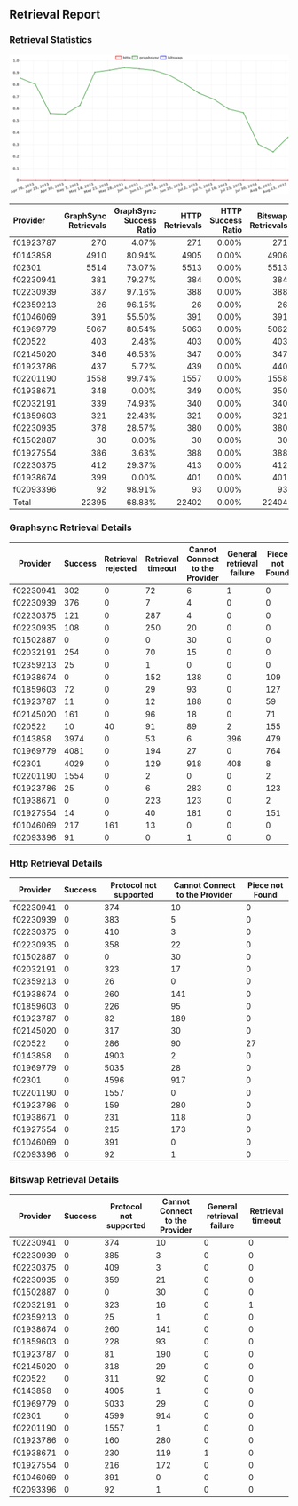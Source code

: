 ## Retrieval Report
### Retrieval Statistics
<img src="https://raw.githubusercontent.com/data-preservation-programs/filplus-checker-assets/main/filecoin-project/filecoin-plus-large-datasets/issues/1248/1692263049980.png"/>

| Provider  | GraphSync Retrievals | GraphSync Success Ratio | HTTP Retrievals | HTTP Success Ratio | Bitswap Retrievals | Bitswap Success Ratio |
| :-------- | -------------------: | ----------------------: | --------------: | -----------------: | -----------------: | --------------------: |
| f01923787 |                  270 |                   4.07% |             271 |              0.00% |                271 |                 0.00% |
| f0143858  |                 4910 |                  80.94% |            4905 |              0.00% |               4906 |                 0.00% |
| f02301    |                 5514 |                  73.07% |            5513 |              0.00% |               5513 |                 0.00% |
| f02230941 |                  381 |                  79.27% |             384 |              0.00% |                384 |                 0.00% |
| f02230939 |                  387 |                  97.16% |             388 |              0.00% |                388 |                 0.00% |
| f02359213 |                   26 |                  96.15% |              26 |              0.00% |                 26 |                 0.00% |
| f01046069 |                  391 |                  55.50% |             391 |              0.00% |                391 |                 0.00% |
| f01969779 |                 5067 |                  80.54% |            5063 |              0.00% |               5062 |                 0.00% |
| f020522   |                  403 |                   2.48% |             403 |              0.00% |                403 |                 0.00% |
| f02145020 |                  346 |                  46.53% |             347 |              0.00% |                347 |                 0.00% |
| f01923786 |                  437 |                   5.72% |             439 |              0.00% |                440 |                 0.00% |
| f02201190 |                 1558 |                  99.74% |            1557 |              0.00% |               1558 |                 0.00% |
| f01938671 |                  348 |                   0.00% |             349 |              0.00% |                350 |                 0.00% |
| f02032191 |                  339 |                  74.93% |             340 |              0.00% |                340 |                 0.00% |
| f01859603 |                  321 |                  22.43% |             321 |              0.00% |                321 |                 0.00% |
| f02230935 |                  378 |                  28.57% |             380 |              0.00% |                380 |                 0.00% |
| f01502887 |                   30 |                   0.00% |              30 |              0.00% |                 30 |                 0.00% |
| f01927554 |                  386 |                   3.63% |             388 |              0.00% |                388 |                 0.00% |
| f02230375 |                  412 |                  29.37% |             413 |              0.00% |                412 |                 0.00% |
| f01938674 |                  399 |                   0.00% |             401 |              0.00% |                401 |                 0.00% |
| f02093396 |                   92 |                  98.91% |              93 |              0.00% |                 93 |                 0.00% |
| Total     |                22395 |                  68.88% |           22402 |              0.00% |              22404 |                 0.00% |

### Graphsync Retrieval Details
| Provider  | Success | Retrieval rejected | Retrieval timeout | Cannot Connect to the Provider | General retrieval failure | Piece not Found | Unconfirmed block transfer |
| --------- | ------- | ------------------ | ----------------- | ------------------------------ | ------------------------- | --------------- | -------------------------- |
| f02230941 | 302     | 0                  | 72                | 6                              | 1                         | 0               | 0                          |
| f02230939 | 376     | 0                  | 7                 | 4                              | 0                         | 0               | 0                          |
| f02230375 | 121     | 0                  | 287               | 4                              | 0                         | 0               | 0                          |
| f02230935 | 108     | 0                  | 250               | 20                             | 0                         | 0               | 0                          |
| f01502887 | 0       | 0                  | 0                 | 30                             | 0                         | 0               | 0                          |
| f02032191 | 254     | 0                  | 70                | 15                             | 0                         | 0               | 0                          |
| f02359213 | 25      | 0                  | 1                 | 0                              | 0                         | 0               | 0                          |
| f01938674 | 0       | 0                  | 152               | 138                            | 0                         | 109             | 0                          |
| f01859603 | 72      | 0                  | 29                | 93                             | 0                         | 127             | 0                          |
| f01923787 | 11      | 0                  | 12                | 188                            | 0                         | 59              | 0                          |
| f02145020 | 161     | 0                  | 96                | 18                             | 0                         | 71              | 0                          |
| f020522   | 10      | 40                 | 91                | 89                             | 2                         | 155             | 16                         |
| f0143858  | 3974    | 0                  | 53                | 6                              | 396                       | 479             | 2                          |
| f01969779 | 4081    | 0                  | 194               | 27                             | 0                         | 764             | 1                          |
| f02301    | 4029    | 0                  | 129               | 918                            | 408                       | 8               | 22                         |
| f02201190 | 1554    | 0                  | 2                 | 0                              | 0                         | 2               | 0                          |
| f01923786 | 25      | 0                  | 6                 | 283                            | 0                         | 123             | 0                          |
| f01938671 | 0       | 0                  | 223               | 123                            | 0                         | 2               | 0                          |
| f01927554 | 14      | 0                  | 40                | 181                            | 0                         | 151             | 0                          |
| f01046069 | 217     | 161                | 13                | 0                              | 0                         | 0               | 0                          |
| f02093396 | 91      | 0                  | 0                 | 1                              | 0                         | 0               | 0                          |

### Http Retrieval Details
| Provider  | Success | Protocol not supported | Cannot Connect to the Provider | Piece not Found |
| --------- | ------- | ---------------------- | ------------------------------ | --------------- |
| f02230941 | 0       | 374                    | 10                             | 0               |
| f02230939 | 0       | 383                    | 5                              | 0               |
| f02230375 | 0       | 410                    | 3                              | 0               |
| f02230935 | 0       | 358                    | 22                             | 0               |
| f01502887 | 0       | 0                      | 30                             | 0               |
| f02032191 | 0       | 323                    | 17                             | 0               |
| f02359213 | 0       | 26                     | 0                              | 0               |
| f01938674 | 0       | 260                    | 141                            | 0               |
| f01859603 | 0       | 226                    | 95                             | 0               |
| f01923787 | 0       | 82                     | 189                            | 0               |
| f02145020 | 0       | 317                    | 30                             | 0               |
| f020522   | 0       | 286                    | 90                             | 27              |
| f0143858  | 0       | 4903                   | 2                              | 0               |
| f01969779 | 0       | 5035                   | 28                             | 0               |
| f02301    | 0       | 4596                   | 917                            | 0               |
| f02201190 | 0       | 1557                   | 0                              | 0               |
| f01923786 | 0       | 159                    | 280                            | 0               |
| f01938671 | 0       | 231                    | 118                            | 0               |
| f01927554 | 0       | 215                    | 173                            | 0               |
| f01046069 | 0       | 391                    | 0                              | 0               |
| f02093396 | 0       | 92                     | 1                              | 0               |

### Bitswap Retrieval Details
| Provider  | Success | Protocol not supported | Cannot Connect to the Provider | General retrieval failure | Retrieval timeout |
| --------- | ------- | ---------------------- | ------------------------------ | ------------------------- | ----------------- |
| f02230941 | 0       | 374                    | 10                             | 0                         | 0                 |
| f02230939 | 0       | 385                    | 3                              | 0                         | 0                 |
| f02230375 | 0       | 409                    | 3                              | 0                         | 0                 |
| f02230935 | 0       | 359                    | 21                             | 0                         | 0                 |
| f01502887 | 0       | 0                      | 30                             | 0                         | 0                 |
| f02032191 | 0       | 323                    | 16                             | 0                         | 1                 |
| f02359213 | 0       | 25                     | 1                              | 0                         | 0                 |
| f01938674 | 0       | 260                    | 141                            | 0                         | 0                 |
| f01859603 | 0       | 228                    | 93                             | 0                         | 0                 |
| f01923787 | 0       | 81                     | 190                            | 0                         | 0                 |
| f02145020 | 0       | 318                    | 29                             | 0                         | 0                 |
| f020522   | 0       | 311                    | 92                             | 0                         | 0                 |
| f0143858  | 0       | 4905                   | 1                              | 0                         | 0                 |
| f01969779 | 0       | 5033                   | 29                             | 0                         | 0                 |
| f02301    | 0       | 4599                   | 914                            | 0                         | 0                 |
| f02201190 | 0       | 1557                   | 1                              | 0                         | 0                 |
| f01923786 | 0       | 160                    | 280                            | 0                         | 0                 |
| f01938671 | 0       | 230                    | 119                            | 1                         | 0                 |
| f01927554 | 0       | 216                    | 172                            | 0                         | 0                 |
| f01046069 | 0       | 391                    | 0                              | 0                         | 0                 |
| f02093396 | 0       | 92                     | 1                              | 0                         | 0                 |
